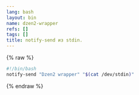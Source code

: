 ```yaml
---
lang: bash
layout: bin
name: dzen2-wrapper
refs: []
tags: []
title: notify-send из stdin.
---
```

{% raw %}
```bash
#!/bin/bash
notify-send "Dzen2 wrapper" "$(cat /dev/stdin)"
```
{% endraw %}